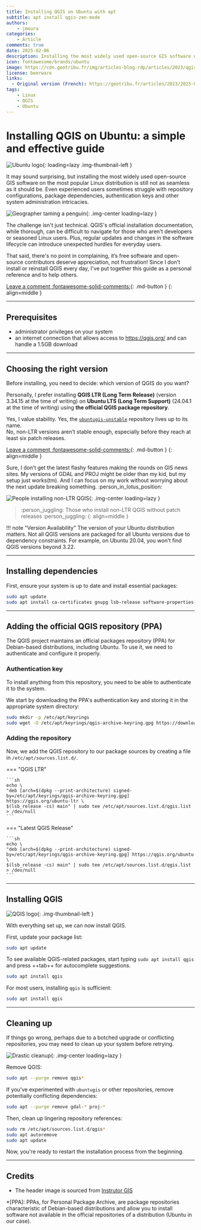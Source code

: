```yaml
---
title: Installing QGIS on Ubuntu with apt
subtitle: apt install qgis-zen-mode
authors:
    - jmoura
categories:
    - Article
comments: true
date: 2025-02-06
description: Installing the most widely used open-source GIS software on the most popular Linux distribution should be straightforward, yet it often raises questions and even problems. This guide walks you through the process so you can refer back to it whenever needed.
icon: fontawesome/brands/ubuntu
image: https://cdn.geotribu.fr/img/articles-blog-rdp/articles/2023/qgis_installation_ubuntu/qgis_ubuntu_linux.png
license: beerware
links:
  - Original version (French): https://geotribu.fr/articles/2023/2023-01-05_installer-qgis-sur-ubuntu/
tags:
    - Linux
    - QGIS
    - Ubuntu
---
```


# Installing QGIS on Ubuntu: a simple and effective guide

![Ubuntu logo](https://cdn.geotribu.fr/img/logos-icones/logiciels_librairies/ubuntu.svg "Ubuntu logo"){: loading=lazy .img-thumbnail-left }

It may sound surprising, but installing the most widely used open-source GIS software on the most popular Linux distribution is still not as seamless as it should be. Even experienced users sometimes struggle with repository configurations, package dependencies, authentication keys and other system administration intricacies.

![Geographer taming a penguin](https://cdn.geotribu.fr/img/articles-blog-rdp/articles/2023/qgis_installation_ubuntu/geographe_contre_linux_dall-e.webp "Geographer taming a penguin - Credits: DALL·E"){: .img-center loading=lazy }

The challenge isn't just technical. QGIS's official installation documentation, while thorough, can be difficult to navigate for those who aren't developers or seasoned Linux users. Plus, regular updates and changes in the software lifecycle can introduce unexpected hurdles for everyday users.

That said, there's no point in complaining, it’s free software and open-source contributors deserve appreciation, not frustration! Since I don't install or reinstall QGIS every day, I've put together this guide as a personal reference and to help others.

<!-- more -->

[Leave a comment :fontawesome-solid-comments:](#__comments "Go to comments"){: .md-button }
{: align=middle }

----

## Prerequisites

- administrator privileges on your system
- an internet connection that allows access to <https://qgis.org/> and can handle a 1.5GB download

----

## Choosing the right version

Before installing, you need to decide: which version of QGIS do you want?

Personally, I prefer installing **QGIS LTR (Long Term Release)** (version 3.34.15 at the time of writing) on **Ubuntu LTS (Long Term Support)** (24.04.1 at the time of writing) using **the official QGIS package repository**.

Yes, I value stability.
Yes, the [`ubuntugis-unstable`](https://wiki.ubuntu.com/UbuntuGIS) repository lives up to its name.  
No, non-LTR versions aren’t stable enough, especially before they reach at least six patch releases.  
<!-- more -->

[Leave a comment :fontawesome-solid-comments:](#__comments "Go to comments"){: .md-button }
{: align=middle }

Sure, I don’t get the latest flashy features making the rounds on GIS news sites. My versions of GDAL and PROJ might be older than my kid, but my setup just works(tm).
And I can focus on my work without worrying about the next update breaking something. :person_in_lotus_position:

![People installing non-LTR QGIS](https://media.giphy.com/media/nneVpy2YnHZNm/giphy.gif "People installing non-LTR QGIS"){: .img-center loading=lazy }

> :person_juggling: Those who install non-LTR QGIS without patch releases :person_juggling:
{: align=middle }

!!! note "Version Availability"
    The version of your Ubuntu distribution matters. Not all QGIS versions are packaged for all Ubuntu versions due to dependency constraints. For example, on Ubuntu 20.04, you won’t find QGIS versions beyond 3.22.

----

## Installing dependencies

First, ensure your system is up to date and install essential packages:

```sh
sudo apt update
sudo apt install ca-certificates gnupg lsb-release software-properties-common
```

----

## Adding the official QGIS repository (PPA)

The QGIS project maintains an official packages repository (PPA) for Debian-based distributions, including Ubuntu. To use it, we need to authenticate and configure it properly.

### Authentication key

To install anything from this repository, you need to be able to authenticate it to the system.

We start by downloading the PPA's authentication key and storing it in the appropriate system directory:

```sh
sudo mkdir -p /etc/apt/keyrings
sudo wget -O /etc/apt/keyrings/qgis-archive-keyring.gpg https://download.qgis.org/downloads/qgis-archive-keyring.gpg
```

### Adding the repository

Now, we add the QGIS repository to our package sources by creating a file in `/etc/apt/sources.list.d/`.

<!-- markdownlint-disable MD046 -->
=== "QGIS LTR"

    ```sh
    echo \
    "deb [arch=$(dpkg --print-architecture) signed-by=/etc/apt/keyrings/qgis-archive-keyring.gpg] https://qgis.org/ubuntu-ltr \
    $(lsb_release -cs) main" | sudo tee /etc/apt/sources.list.d/qgis.list > /dev/null
    ```

=== "Latest QGIS Release"

    ```sh
    echo \
    "deb [arch=$(dpkg --print-architecture) signed-by=/etc/apt/keyrings/qgis-archive-keyring.gpg] https://qgis.org/ubuntu \
    $(lsb_release -cs) main" | sudo tee /etc/apt/sources.list.d/qgis.list > /dev/null
    ```
<!-- markdownlint-enable MD046 -->

----

## Installing QGIS

![QGIS logo](https://cdn.geotribu.fr/img/logos-icones/logiciels_librairies/qgis.png "QGIS logo"){: .img-thumbnail-left }

With everything set up, we can now install QGIS.

First, update your package list:

```sh
sudo apt update
```

To see available QGIS-related packages, start typing `sudo apt install qgis` and press ++tab++ for autocomplete suggestions.

```sh
sudo apt install qgis
```

For most users, installing `qgis` is sufficient:

```sh
sudo apt install qgis
```

----

## Cleaning up

If things go wrong, perhaps due to a botched upgrade or conflicting repositories, you may need to clean up your system before retrying.

![Drastic cleanup](https://media.tenor.com/QdYwnFzWm4oAAAAd/flaming-sword-boom.gif){: .img-center loading=lazy }

Remove QGIS:

```sh
sudo apt --purge remove qgis*
```

If you’ve experimented with `ubuntugis` or other repositories, remove potentially conflicting dependencies:

```sh
sudo apt --purge remove gdal-* proj-*
```

Then, clean up lingering repository references:

```sh
sudo rm /etc/apt/sources.list.d/qgis*
sudo apt autoremove
sudo apt update
```

Now, you're ready to restart the installation process from the beginning.

----

## Credits

- The header image is sourced from [Instrutor GIS](https://www.instrutorgis.com.br/)

<!-- specific abbreviations -->
*[PPA]: PPAs, for Personal Package Archive, are package repositories characteristic of Debian-based distributions and allow you to install software not available in the official repositories of a distribution (Ubuntu in our case).
